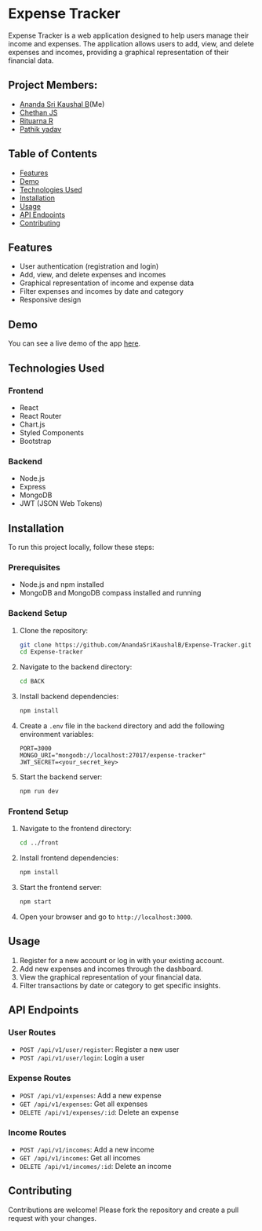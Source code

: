 # Expense Tracker

Expense Tracker is a web application designed to help users manage their income and expenses. The application allows users to add, view, and delete expenses and incomes, providing a graphical representation of their financial data.

## Project Members:

- [Ananda Sri Kaushal B](https://github.com/AnandaSriKaushalB)(Me)
- [Chethan JS](https://github.com/ChethanJS07)
- [Rituarna R](https://github.com/ritzpurr)
- [Pathik yadav](https://github.com/pathik705)

## Table of Contents

- [Features](#features)
- [Demo](#demo)
- [Technologies Used](#technologies-used)
- [Installation](#installation)
- [Usage](#usage)
- [API Endpoints](#api-endpoints)
- [Contributing](#contributing)

## Features

- User authentication (registration and login)
- Add, view, and delete expenses and incomes
- Graphical representation of income and expense data
- Filter expenses and incomes by date and category
- Responsive design

## Demo

You can see a live demo of the app [here](https://expense-client-pi.vercel.app/).

## Technologies Used

### Frontend

- React
- React Router
- Chart.js
- Styled Components
- Bootstrap

### Backend

- Node.js
- Express
- MongoDB
- JWT (JSON Web Tokens)

## Installation

To run this project locally, follow these steps:

### Prerequisites

- Node.js and npm installed
- MongoDB and MongoDB compass installed and running

### Backend Setup

1. Clone the repository:

    ```bash
    git clone https://github.com/AnandaSriKaushalB/Expense-Tracker.git
    cd Expense-tracker
    ```

2. Navigate to the backend directory:

    ```bash
    cd BACK
    ```

3. Install backend dependencies:

    ```bash
    npm install
    ```

4. Create a `.env` file in the `backend` directory and add the following environment variables:

    ```env
    PORT=3000
    MONGO_URI="mongodb://localhost:27017/expense-tracker"
    JWT_SECRET=<your_secret_key>
    ```

5. Start the backend server:

    ```bash
    npm run dev
    ```

### Frontend Setup

1. Navigate to the frontend directory:

    ```bash
    cd ../front
    ```

2. Install frontend dependencies:

    ```bash
    npm install
    ```

3. Start the frontend server:

    ```bash
    npm start
    ```

4. Open your browser and go to `http://localhost:3000`.

## Usage

1. Register for a new account or log in with your existing account.
2. Add new expenses and incomes through the dashboard.
3. View the graphical representation of your financial data.
4. Filter transactions by date or category to get specific insights.

## API Endpoints

### User Routes

- `POST /api/v1/user/register`: Register a new user
- `POST /api/v1/user/login`: Login a user

### Expense Routes

- `POST /api/v1/expenses`: Add a new expense
- `GET /api/v1/expenses`: Get all expenses
- `DELETE /api/v1/expenses/:id`: Delete an expense

### Income Routes

- `POST /api/v1/incomes`: Add a new income
- `GET /api/v1/incomes`: Get all incomes
- `DELETE /api/v1/incomes/:id`: Delete an income

## Contributing

Contributions are welcome! Please fork the repository and create a pull request with your changes.

